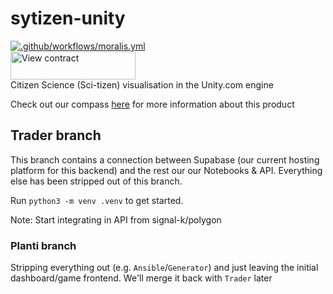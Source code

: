 # sytizen-unity
[![.github/workflows/moralis.yml](https://github.com/Signal-K/sytizen/actions/workflows/moralis.yml/badge.svg?branch=ansible)](https://github.com/Signal-K/sytizen/actions/workflows/moralis.yml) <br />
<a href="https://thirdweb.com/goerli/0x325b9B364B7ca35B2400bC6b68d63FBc5c9eAF55?utm_source=contract_badge" target="_blank">
      <img width="200" height="45" src="https://badges.thirdweb.com/contract?address=0x325b9B364B7ca35B2400bC6b68d63FBc5c9eAF55&theme=dark&chainId=5" alt="View contract" /></a> <br />
Citizen Science (Sci-tizen) visualisation in the Unity.com engine 


Check out our compass [here](http://ar.skinetics.tech/stellarios/compass) for more information about this product

<!--
Move `/server` into a separate submodule (or `styizen` into a submodule in another repo)
Add react config (for frontend framework) to react, then move it into `signal-k/polygon`
-->

## Trader branch
This branch contains a connection between Supabase (our current hosting platform for this backend) and the rest our our Notebooks & API. Everything else has been stripped out of this branch.

Run `python3 -m venv .venv` to get started.

Note: Start integrating in API from signal-k/polygon

### Planti branch
Stripping everything out (e.g. `Ansible`/`Generator`) and just leaving the initial dashboard/game frontend. We'll merge it back with `Trader` later